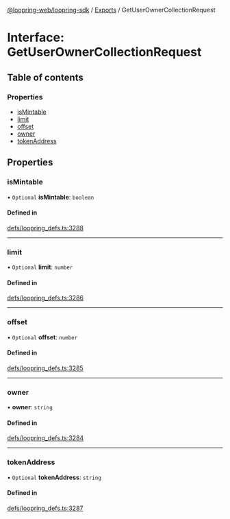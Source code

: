 [@loopring-web/loopring-sdk](../README.md) / [Exports](../modules.md) / GetUserOwnerCollectionRequest

# Interface: GetUserOwnerCollectionRequest

## Table of contents

### Properties

- [isMintable](GetUserOwnerCollectionRequest.md#ismintable)
- [limit](GetUserOwnerCollectionRequest.md#limit)
- [offset](GetUserOwnerCollectionRequest.md#offset)
- [owner](GetUserOwnerCollectionRequest.md#owner)
- [tokenAddress](GetUserOwnerCollectionRequest.md#tokenaddress)

## Properties

### isMintable

• `Optional` **isMintable**: `boolean`

#### Defined in

[defs/loopring_defs.ts:3288](https://github.com/Loopring/loopring_sdk/blob/81e0b16/src/defs/loopring_defs.ts#L3288)

___

### limit

• `Optional` **limit**: `number`

#### Defined in

[defs/loopring_defs.ts:3286](https://github.com/Loopring/loopring_sdk/blob/81e0b16/src/defs/loopring_defs.ts#L3286)

___

### offset

• `Optional` **offset**: `number`

#### Defined in

[defs/loopring_defs.ts:3285](https://github.com/Loopring/loopring_sdk/blob/81e0b16/src/defs/loopring_defs.ts#L3285)

___

### owner

• **owner**: `string`

#### Defined in

[defs/loopring_defs.ts:3284](https://github.com/Loopring/loopring_sdk/blob/81e0b16/src/defs/loopring_defs.ts#L3284)

___

### tokenAddress

• `Optional` **tokenAddress**: `string`

#### Defined in

[defs/loopring_defs.ts:3287](https://github.com/Loopring/loopring_sdk/blob/81e0b16/src/defs/loopring_defs.ts#L3287)

